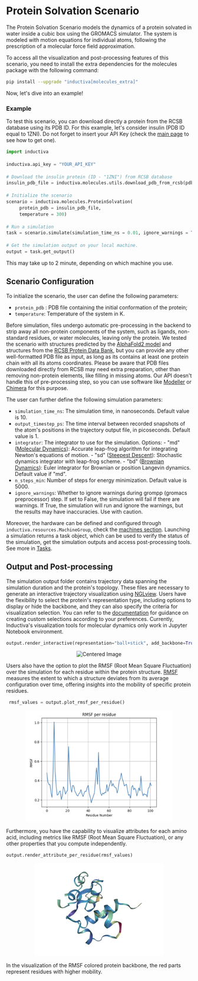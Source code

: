 # Protein Solvation Scenario

The Protein Solvation Scenario models the dynamics of a protein solvated in water inside a cubic box using the GROMACS simulator. The system is modeled with motion equations for individual atoms, following the prescription of a molecular force field approximation.

To access all the visualization and post-processing features of this scenario, you need to install the extra dependencies for the molecules package with the following command: 

 ```bash 
 pip install --upgrade "inductiva[molecules_extra]"
 ``` 
Now, let's dive into an example!

### Example
To test this scenario, you can download directly a protein from the RCSB database using its PDB ID. For this example, let's consider insulin (PDB ID equal to 1ZNI).
Do not forget to insert your API Key (check the [main page](https://github.com/inductiva/inductiva/tree/main#api-access-tokens) to see how to get one).

```python
import inductiva

inductiva.api_key = "YOUR_API_KEY"

# Download the insulin protein (ID - "1ZNI") from RCSB database
insulin_pdb_file = inductiva.molecules.utils.download_pdb_from_rcsb(pdb_id="1ZNI")

# Initialize the scenario
scenario = inductiva.molecules.ProteinSolvation(
     protein_pdb = insulin_pdb_file,
     temperature = 300)

# Run a simulation
task = scenario.simulate(simulation_time_ns = 0.01, ignore_warnings = True)

# Get the simulation output on your local machine.
output = task.get_output()
 ```
This may take up to 2 minute, depending on which machine you use. 

## Scenario Configuration
To initialize the scenario, the user can define the following parameters:
- `protein_pdb` : PDB file containing the initial conformation of the protein;
- `temperature`: Temperature of the system in K.

Before simulation, files undergo automatic pre-processing in the backend to strip away all non-protein components of the system, such as ligands, non-standard residues, or water molecules, leaving only the protein.
We tested the scenario with structures predicted by the [AlphaFold2 model](https://alphafold.ebi.ac.uk) and structures from the [RCSB Protein Data Bank](https://www.rcsb.org), but you can provide any other well-formatted PDB file as input, as long as its contains at least one protein chain with all its atoms coordinates. Please be aware that PDB files downloaded directly from RCSB may need extra preparation, other than removing non-protein elements, like filling in missing atoms. Our API doesn't handle this of pre-processing step, so you can use software like [Modeller](https://salilab.org/modeller/) or [Chimera](https://www.cgl.ucsf.edu/chimera/) for this purpose.


The user can further define the following simulation parameters:
- `simulation_time_ns`: The simulation time, in nanoseconds. Default value is 10.
- `output_timestep_ps`: The time interval between recorded snapshots of the atom's positions in the trajectory output file, in picoseconds. Default value is 1.
- `integrator`: The integrator to use for the simulation.
    Options:
                - "md" ([Molecular Dynamics](https://manual.gromacs.org/documentation/2019/reference-manual/algorithms/molecular-dynamics.html)): Accurate leap-frog algorithm for
                integrating Newton's equations of motion.
                - "sd" ([Steepest Descent](https://manual.gromacs.org/current/reference-manual/algorithms/energy-minimization.html)): Stochastic dynamics integrator with
                leap-frog scheme.
                - "bd" ([Brownian Dynamics](https://manual.gromacs.org/documentation/2021.2/reference-manual/algorithms/brownian-dynamics.html)): Euler integrator for Brownian or
                position Langevin dynamics.
    Default value if "md".
- `n_steps_min`: Number of steps for energy minimization. Default value is 5000.
- `ignore_warnings`: Whether to ignore warnings during grompp (gromacs preprocessor) step. If set to False, the simulation will fail if there are warnings. If True, the simulation will run and ignore the warnings, but the results may have inaccuracies. Use with caution. 

Moreover, the hardware can be defined and configured through `inductiva.resources.MachineGroup`, check the [machines section](https://github.com/inductiva/inductiva/tree/main/inductiva/resources#manage-computational-resources). Launching a simulation returns a task object, which can be used to verify the status of the simulation, get the simulation outputs and access post-processing tools. See more in [Tasks](inductiva/README.md).

## Output and Post-processing 
The simulation output folder contains trajectory data spanning the simulation duration and the protein's topology. These files are necessary to generate an interactive trajectory visualization using [NGLview](https://github.com/nglviewer/nglview). Users have the flexibility to select the protein's representation type, including options to display or hide the backbone, and they can also specify the criteria for visualization selection. You can refer to the [documentation](https://nglviewer.org/ngl/api/manual/usage/selection-language.html) for guidance on creating custom selections according to your preferences. Currently, Inductiva's visualization tools for molecular dynamics only work in Jupyter Notebook environment.


```python
output.render_interactive(representation="ball+stick", add_backbone=True, selection="protein")
 ```
<p align="center">
  <img src="/assets/media/md/insulin.gif" alt="Centered Image" width="350" height="250">
</p>

Users also have the option to plot the RMSF (Root Mean Square Fluctuation) over the simulation for each residue within the protein structure. [RMSF](https://userguide.mdanalysis.org/stable/examples/analysis/alignment_and_rms/rmsf.html) measures the extent to which a structure deviates from its average configuration over time, offering insights into the mobility of specific protein residues. 

```python
 rmsf_values = output.plot_rmsf_per_residue()
 ```
<p align="center">
  <img src="/assets/media/md/rmsf.png" alt="Centered Image" width="400" height="300">
</p>

Furthermore, you have the capability to visualize attributes for each amino acid, including metrics like RMSF (Root Mean Square Fluctuation), or any other properties that you compute independently.

```python
output.render_attribute_per_residue(rmsf_values)
 ```

<p align="center">
  <img src="/assets/media/md/rmsf_viz.png" alt="Centered Image" width="350" height="250">
</p>

In the visualization of the RMSF colored protein backbone, the red parts represent residues with higher mobility.
